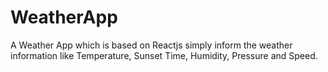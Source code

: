 # WeatherApp
A Weather App which is based on Reactjs simply inform the weather information like Temperature, Sunset Time, Humidity, Pressure and Speed.
